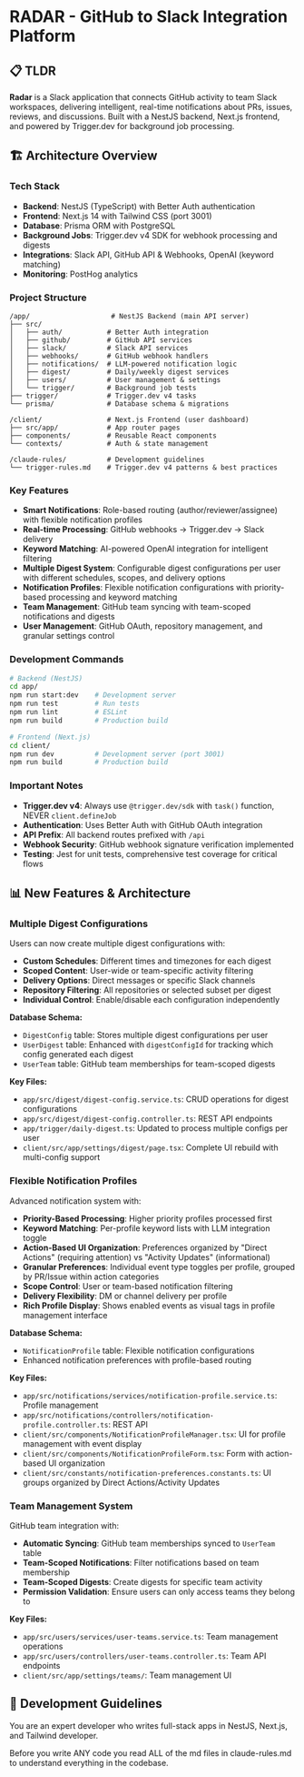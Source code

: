 # RADAR - GitHub to Slack Integration Platform

## 📋 TLDR
**Radar** is a Slack application that connects GitHub activity to team Slack workspaces, delivering intelligent, real-time notifications about PRs, issues, reviews, and discussions. Built with a NestJS backend, Next.js frontend, and powered by Trigger.dev for background job processing.

## 🏗️ Architecture Overview

### Tech Stack
- **Backend**: NestJS (TypeScript) with Better Auth authentication
- **Frontend**: Next.js 14 with Tailwind CSS (port 3001)
- **Database**: Prisma ORM with PostgreSQL
- **Background Jobs**: Trigger.dev v4 SDK for webhook processing and digests
- **Integrations**: Slack API, GitHub API & Webhooks, OpenAI (keyword matching)
- **Monitoring**: PostHog analytics

### Project Structure
```
/app/                    # NestJS Backend (main API server)
├── src/
│   ├── auth/           # Better Auth integration
│   ├── github/         # GitHub API services
│   ├── slack/          # Slack API services
│   ├── webhooks/       # GitHub webhook handlers
│   ├── notifications/  # LLM-powered notification logic
│   ├── digest/         # Daily/weekly digest services
│   ├── users/          # User management & settings
│   └── trigger/        # Background job tests
├── trigger/            # Trigger.dev v4 tasks
└── prisma/             # Database schema & migrations

/client/                # Next.js Frontend (user dashboard)
├── src/app/            # App router pages
├── components/         # Reusable React components
└── contexts/           # Auth & state management

/claude-rules/          # Development guidelines
└── trigger-rules.md    # Trigger.dev v4 patterns & best practices
```

### Key Features
- **Smart Notifications**: Role-based routing (author/reviewer/assignee) with flexible notification profiles
- **Real-time Processing**: GitHub webhooks → Trigger.dev → Slack delivery
- **Keyword Matching**: AI-powered OpenAI integration for intelligent filtering
- **Multiple Digest System**: Configurable digest configurations per user with different schedules, scopes, and delivery options
- **Notification Profiles**: Flexible notification configurations with priority-based processing and keyword matching
- **Team Management**: GitHub team syncing with team-scoped notifications and digests
- **User Management**: GitHub OAuth, repository management, and granular settings control

### Development Commands
```bash
# Backend (NestJS)
cd app/
npm run start:dev    # Development server
npm run test         # Run tests
npm run lint         # ESLint
npm run build        # Production build

# Frontend (Next.js)
cd client/
npm run dev          # Development server (port 3001)
npm run build        # Production build
```

### Important Notes
- **Trigger.dev v4**: Always use `@trigger.dev/sdk` with `task()` function, NEVER `client.defineJob`
- **Authentication**: Uses Better Auth with GitHub OAuth integration
- **API Prefix**: All backend routes prefixed with `/api`
- **Webhook Security**: GitHub webhook signature verification implemented
- **Testing**: Jest for unit tests, comprehensive test coverage for critical flows

## 📊 New Features & Architecture

### Multiple Digest Configurations
Users can now create multiple digest configurations with:
- **Custom Schedules**: Different times and timezones for each digest
- **Scoped Content**: User-wide or team-specific activity filtering
- **Delivery Options**: Direct messages or specific Slack channels
- **Repository Filtering**: All repositories or selected subset per digest
- **Individual Control**: Enable/disable each configuration independently

**Database Schema:**
- `DigestConfig` table: Stores multiple digest configurations per user
- `UserDigest` table: Enhanced with `digestConfigId` for tracking which config generated each digest
- `UserTeam` table: GitHub team memberships for team-scoped digests

**Key Files:**
- `app/src/digest/digest-config.service.ts`: CRUD operations for digest configurations
- `app/src/digest/digest-config.controller.ts`: REST API endpoints
- `app/trigger/daily-digest.ts`: Updated to process multiple configs per user
- `client/src/app/settings/digest/page.tsx`: Complete UI rebuild with multi-config support

### Flexible Notification Profiles
Advanced notification system with:
- **Priority-Based Processing**: Higher priority profiles processed first
- **Keyword Matching**: Per-profile keyword lists with LLM integration toggle
- **Action-Based UI Organization**: Preferences organized by "Direct Actions" (requiring attention) vs "Activity Updates" (informational)
- **Granular Preferences**: Individual event type toggles per profile, grouped by PR/Issue within action categories
- **Scope Control**: User or team-based notification filtering
- **Delivery Flexibility**: DM or channel delivery per profile
- **Rich Profile Display**: Shows enabled events as visual tags in profile management interface

**Database Schema:**
- `NotificationProfile` table: Flexible notification configurations
- Enhanced notification preferences with profile-based routing

**Key Files:**
- `app/src/notifications/services/notification-profile.service.ts`: Profile management
- `app/src/notifications/controllers/notification-profile.controller.ts`: REST API
- `client/src/components/NotificationProfileManager.tsx`: UI for profile management with event display
- `client/src/components/NotificationProfileForm.tsx`: Form with action-based UI organization
- `client/src/constants/notification-preferences.constants.ts`: UI groups organized by Direct Actions/Activity Updates

### Team Management System
GitHub team integration with:
- **Automatic Syncing**: GitHub team memberships synced to `UserTeam` table
- **Team-Scoped Notifications**: Filter notifications based on team membership
- **Team-Scoped Digests**: Create digests for specific team activity
- **Permission Validation**: Ensure users can only access teams they belong to

**Key Files:**
- `app/src/users/services/user-teams.service.ts`: Team management operations
- `app/src/users/controllers/user-teams.controller.ts`: Team API endpoints
- `client/src/app/settings/teams/`: Team management UI

## 🔧 Development Guidelines
You are an expert developer who writes full-stack apps in NestJS, Next.js, and Tailwind developer. 

Before you write ANY code you read ALL of the md files in claude-rules.md to understand everything in the codebase.